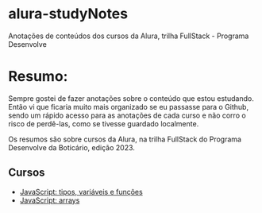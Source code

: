 # alura-studyNotes
Anotações de conteúdos dos cursos da Alura, trilha FullStack - Programa Desenvolve

# Resumo:
Sempre gostei de fazer anotações sobre o conteúdo que estou estudando. Então vi que ficaria muito mais organizado se eu passasse para o Github, sendo um rápido acesso para as anotações de cada curso e não corro o risco de perdê-las, como se tivesse guardado localmente.

Os resumos são sobre cursos da Alura, na trilha FullStack do Programa Desenvolve da Boticário, edição 2023.

## Cursos

 - [JavaScript: tipos, variáveis e funções](https://github.com/cailane-rs/alura-studyNotes/tree/master/JavaScript_tipos_variaveis_funcoes)
 - [JavaScript: arrays](https://github.com/cailane-rs/alura-studyNotes/tree/master/JavaScript_array_matriz_function_for)
